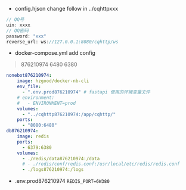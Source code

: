 <!-- * git checkout xxx -->
<!-- > select with merge branch (keep version) -->

* config.hjson
change follow in ../cqhttpxxx
```c
// QQ号
uin: xxxx
// QQ密码
password: "xxx"
reverse_url: ws://127.0.0.1:8080/cqhttp/ws
```

* docker-compose.yml
add config
> 876210974
> 6480
> 6380
```yaml
nonebot876210974:
    image: hzgood/docker-nb-cli
    env_file:
      - ".env.prod876210974" # fastapi 使用的环境变量文件
    # environment:
    #   - ENVIRONMENT=prod
    volumes:
      - "../cqhttp876210974:/app/cqhttp/"
    ports:
      - "8080:6480"
db876210974:
    image: redis
    ports:
      - 6379:6380
    volumes:
      - ./redis/data876210974:/data
      # - ./redis/conf/redis.conf:/usr/local/etc/redis/redis.conf
      - ./logs876210974:/logs
```
* .env.prod876210974
`REDIS_PORT=6W380`